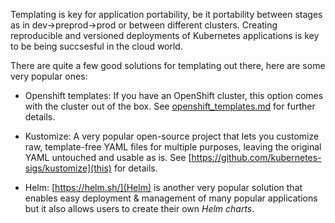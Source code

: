 Templating is key for application portability, be it portability between stages as in dev->preprod->prod or between different clusters. Creating reproducible and versioned deployments of Kubernetes applications is key to be being succsesful in the cloud world.


There are quite a few good solutions for templating out there, here are some very popular ones:

- Openshift templates: If you have an OpenShift cluster, this option comes with the cluster out of the box. See [openshift_templates.md](this) for further details.

- Kustomize: A very popular open-source project that lets you customize raw, template-free YAML files for multiple purposes, leaving the original YAML untouched and usable as is. See [https://github.com/kubernetes-sigs/kustomize](this) for details.

- Helm: [https://helm.sh/](Helm) is another very popular solution that enables easy deployment & management of many popular applications but it also allows users to create their own *Helm charts*.
